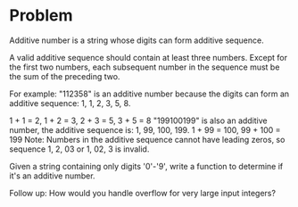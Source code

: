 Problem
===
Additive number is a string whose digits can form additive sequence.

A valid additive sequence should contain at least three numbers. Except for the first two numbers, each subsequent number in the sequence must be the sum of the preceding two.

For example:
"112358" is an additive number because the digits can form an additive sequence: 1, 1, 2, 3, 5, 8.

1 + 1 = 2, 1 + 2 = 3, 2 + 3 = 5, 3 + 5 = 8
"199100199" is also an additive number, the additive sequence is: 1, 99, 100, 199.
1 + 99 = 100, 99 + 100 = 199
Note: Numbers in the additive sequence cannot have leading zeros, so sequence 1, 2, 03 or 1, 02, 3 is invalid.

Given a string containing only digits '0'-'9', write a function to determine if it's an additive number.

Follow up:
How would you handle overflow for very large input integers?
